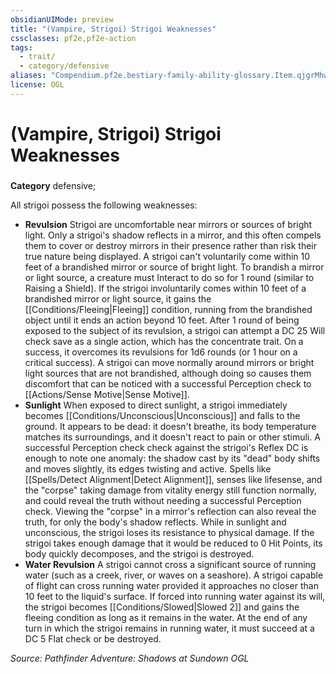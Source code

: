 ```yaml
---
obsidianUIMode: preview
title: "(Vampire, Strigoi) Strigoi Weaknesses"
cssclasses: pf2e,pf2e-action
tags:
  - trait/
  - category/defensive
aliases: "Compendium.pf2e.bestiary-family-ability-glossary.Item.qjgrMhwz78T31kLU"
license: OGL
---
```

# (Vampire, Strigoi) Strigoi Weaknesses

### 

**Category** defensive; 




All strigoi possess the following weaknesses:

*   **Revulsion** Strigoi are uncomfortable near mirrors or sources of bright light. Only a strigoi's shadow reflects in a mirror, and this often compels them to cover or destroy mirrors in their presence rather than risk their true nature being displayed. A strigoi can't voluntarily come within 10 feet of a brandished mirror or source of bright light. To brandish a mirror or light source, a creature must Interact to do so for 1 round (similar to Raising a Shield). If the strigoi involuntarily comes within 10 feet of a brandished mirror or light source, it gains the [[Conditions/Fleeing|Fleeing]] condition, running from the brandished object until it ends an action beyond 10 feet. After 1 round of being exposed to the subject of its revulsion, a strigoi can attempt a DC 25 Will check save as a single action, which has the concentrate trait. On a success, it overcomes its revulsions for 1d6 rounds (or 1 hour on a critical success). A strigoi can move normally around mirrors or bright light sources that are not brandished, although doing so causes them discomfort that can be noticed with a successful Perception check to [[Actions/Sense Motive|Sense Motive]].
*   **Sunlight** When exposed to direct sunlight, a strigoi immediately becomes [[Conditions/Unconscious|Unconscious]] and falls to the ground. It appears to be dead: it doesn't breathe, its body temperature matches its surroundings, and it doesn't react to pain or other stimuli. A successful Perception check check against the strigoi's Reflex DC is enough to note one anomaly: the shadow cast by its "dead" body shifts and moves slightly, its edges twisting and active. Spells like [[Spells/Detect Alignment|Detect Alignment]], senses like lifesense, and the "corpse" taking damage from vitality energy still function normally, and could reveal the truth without needing a successful Perception check. Viewing the "corpse" in a mirror's reflection can also reveal the truth, for only the body's shadow reflects. While in sunlight and unconscious, the strigoi loses its resistance to physical damage. If the strigoi takes enough damage that it would be reduced to 0 Hit Points, its body quickly decomposes, and the strigoi is destroyed.
*   **Water Revulsion** A strigoi cannot cross a significant source of running water (such as a creek, river, or waves on a seashore). A strigoi capable of flight can cross running water provided it approaches no closer than 10 feet to the liquid's surface. If forced into running water against its will, the strigoi becomes [[Conditions/Slowed|Slowed 2]] and gains the fleeing condition as long as it remains in the water. At the end of any turn in which the strigoi remains in running water, it must succeed at a DC 5 Flat check or be destroyed.

*Source: Pathfinder Adventure: Shadows at Sundown*
*OGL*